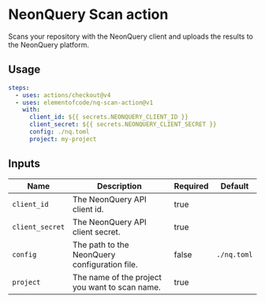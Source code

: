 # NeonQuery Scan action

Scans your repository with the NeonQuery client and uploads the results to the NeonQuery platform.

## Usage

```yaml
steps:
  - uses: actions/checkout@v4
  - uses: elementofcode/nq-scan-action@v1
    with:
      client_id: ${{ secrets.NEONQUERY_CLIENT_ID }}
      client_secret: ${{ secrets.NEONQUERY_CLIENT_SECRET }}
      config: ./nq.toml
      project: my-project
```

## Inputs

| Name            | Description                                    | Required | Default     |
| --------------- | ---------------------------------------------- | -------- | ----------- |
| `client_id`     | The NeonQuery API client id.                   | true     |             |
| `client_secret` | The NeonQuery API client secret.               | true     |             |
| `config`        | The path to the NeonQuery configuration file.  | false    | `./nq.toml` |
| `project`       | The name of the project you want to scan name. | true     |             |
